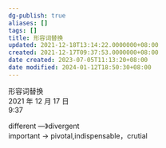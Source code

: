 ```yaml
---
dg-publish: true
aliases: []
tags: []
title: 形容词替换
updated: 2021-12-18T13:14:22.0000000+08:00
created: 2021-12-17T09:37:53.0000000+08:00
date created: 2023-07-05T11:13:20+08:00
date modified: 2024-01-12T18:50:30+08:00
---
```


形容词替换  
2021 年 12 月 17 日  
9:37

different —》divergent  
important -\> pivotal,indispensable，crutial
